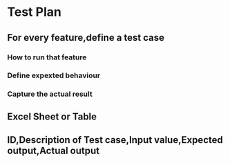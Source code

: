 # Test Plan
## For every feature,define a test case
### How to run that feature
### Define expexted behaviour
### Capture the actual result

## Excel Sheet or Table

## ID,Description of Test case,Input value,Expected output,Actual output